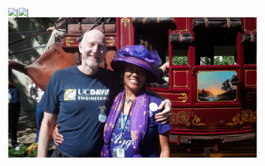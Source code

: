 ![]({{site.baseurl}}/images/IMG_20130518_184405_048.jpg)|![]({{site.baseurl}}/images/IMG_20140213_174756_012.jpg)|![](images/IMG_20140412_104420_720.jpg)
